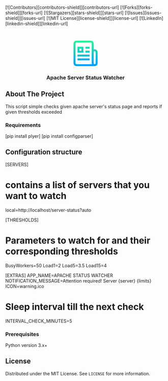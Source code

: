 
<!-- PROJECT SHIELDS -->
[![Contributors][contributors-shield]][contributors-url]
[![Forks][forks-shield]][forks-url]
[![Stargazers][stars-shield]][stars-url]
[![Issues][issues-shield]][issues-url]
[![MIT License][license-shield]][license-url]
[![LinkedIn][linkedin-shield]][linkedin-url]



<!-- PROJECT LOGO -->
<br />
<p align="center">
  <a href="https://github.com/othneildrew/Best-README-Template">
    <img src="images/logo.png" alt="Logo" width="80" height="80">
  </a>

  <h3 align="center">Apache Server Status Watcher</h3>



<!-- ABOUT THE PROJECT -->
## About The Project

This script simple checks given apache server's status page and reports if given thresholds exceeded 

### Requirements

[pip install plyer]
[pip install configparser]


<!-- GETTING STARTED -->
## Configuration structure

[SERVERS]
# contains a list of servers that you want to watch
local=http://localhost/server-status?auto

[THRESHOLDS]
# Parameters to watch for and their corresponding thresholds
BusyWorkers=50
Load1=2
Load5=3.5
Load15=4

[EXTRAS]
APP_NAME=APACHE STATUS WATCHER
NOTIFICATION_MESSAGE=Attention required! Server {server} {limits}
ICON=warning.ico
# Sleep interval till the next check
INTERVAL_CHECK_MINUTES=5


### Prerequisites

Python version 3.x+

<!-- LICENSE -->
## License

Distributed under the MIT License. See `LICENSE` for more information.
